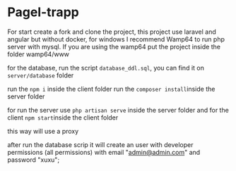 ﻿# Pagel-trapp
 
For start create a fork and clone the project, this project use laravel and angular but without docker, for windows I recommend Wamp64 to run php server with mysql. If you are using the wamp64 put the project inside the folder wamp64/www

for the database, run the script ```database_ddl.sql```, you can find it on ```server/database``` folder

run the ```npm i``` inside the client folder
run the ```composer install```inside the server folder

for run the server use ```php artisan serve``` inside the server folder
and for the client ```npm start```inside the client folder

this way will use a proxy

after run the database scrip it will create an user with developer permissions (all permissions) with email "admin@admin.com" and password "xuxu";

